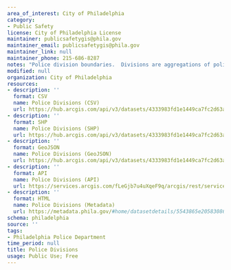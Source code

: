 ```yaml
---
area_of_interest: City of Philadelphia
category:
- Public Safety
license: City of Philadelphia License
maintainer: publicsafetygis@phila.gov
maintainer_email: publicsafetygis@phila.gov
maintainer_link: null
maintainer_phone: 215-686-8287
notes: "Police division boundaries.  Divisions are aggregations of police districts."
modified: null
organization: City of Philadelphia
resources:
- description: ''
  format: CSV
  name: Police Divisions (CSV)
  url: https://hub.arcgis.com/api/v3/datasets/4333983fd1e1449ca7fc2d63ad7e0076_0/downloads/data?format=csv&spatialRefId=2272&where=1%3D1
- description: ''
  format: SHP
  name: Police Divisions (SHP)
  url: https://hub.arcgis.com/api/v3/datasets/4333983fd1e1449ca7fc2d63ad7e0076_0/downloads/data?format=shp&spatialRefId=2272&where=1%3D1
- description: ''
  format: GeoJSON
  name: Police Divisions (GeoJSON)
  url: https://hub.arcgis.com/api/v3/datasets/4333983fd1e1449ca7fc2d63ad7e0076_0/downloads/data?format=geojson&spatialRefId=4326&where=1%3D1
- description: ''
  format: API
  name: Police Divisions (API)
  url: https://services.arcgis.com/fLeGjb7u4uXqeF9q/arcgis/rest/services/Boundaries_Division/FeatureServer/0/query?outFields=*&where=1%3D1
- description: ''
  format: HTML
  name: Police Divisions (Metadata)
  url: https://metadata.phila.gov/#home/datasetdetails/5543865e20583086178c4ee1/representationdetails/55672e2324fe83ea498f1eb9/
schema: philadelphia
source: ''
tags:
- Philadelphia Police Department
time_period: null
title: Police Divisions
usage: Public Use; Free
---
```

